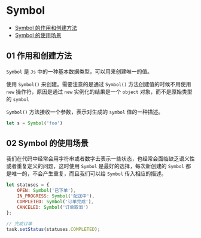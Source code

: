 # Symbol

- [Symbol 的作用和创建方法](#01-作用和创建方法)
- [Symbol 的使用场景](#02-Symbol-的使用场景)

## 01 作用和创建方法
`Symbol` 是 `Js` 中的一种基本数据类型，可以用来创建唯一的值。

使用 `Symbol()` 来创建。需要注意的是通过 `Symbol()` 方法创建值的时候不用使用 `new` 操作符，原因是通过 `new` 实例化的结果是一个 `object` 对象，而不是原始类型的 `symbol`

`Symbol()` 方法接收一个参数，表示对生成的 `symbol` 值的一种描述。

```js
let s = Symbol('foo')
```

## 02 Symbol 的使用场景
我们在代码中经常会用字符串或者数字去表示一些状态，也经常会面临缺乏语义性或者重复定义的问题，这时使用 `Symbol` 是最好的选择，每次新创建的 `Symbol` 都是唯一的，不会产生重复，而且我们可以给 `Symbol` 传入相应的描述。

```js
let statuses = {
    OPEN: Symbol('已下单'),
    IN_PROGRESS: Symbol('配送中'),
    COMPLETED: Symbol('订单完成'),
    CANCELED: Symbol('订单取消')
};

// 完成订单
task.setStatus(statuses.COMPLETED);
```

